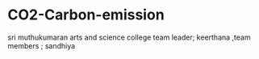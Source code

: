 # CO2-Carbon-emission
sri muthukumaran arts and science college team leader; keerthana ,team members ; sandhiya
